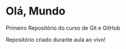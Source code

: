 # Olá, Mundo
 Primeiro Repositório do curso de Git e GitHub

Repositório criado durante aula ao vivo!